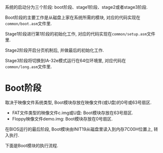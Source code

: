 
系统的启动分为三个阶段: boot阶段、stage1阶段、stage2或者stage3阶段. 

Boot阶段的主要工作是从磁盘上家在系统所需的模块, 对应的代码实现在`common/boot.asm`文件里.

Stage1阶段进行第1阶段的初始化工作, 对应的代码实现在`common/setup.asm`文件里.

Stage2阶段开启分页机制后, 并做最后的初始化工作.

Stage3阶段将切换到IA\-32e模式运行在64位环境里, 对应代码在`common/long.asm`文件里.

# Boot阶段

取决于映像文件系统类型, Boot模块存放在映像文件(或U盘)的0号或63号扇区.

- FAT文件类型的映像文件c.img或U盘: Boot模块存放在63号扇区.
- Floppy映像文件demo.img: Boot模块存放在0号扇区.

在BIOS运行的最后阶段, Boot模块由INIT19从磁盘里读入到内存7C00H位置上, 转入执行. 

下面是Boot模块的执行流程.

